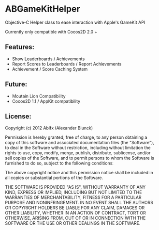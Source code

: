 ABGameKitHelper
===============

Objective-C Helper class to ease interaction with Apple&#39;s GameKit API

Currently only compatible with Cocos2D 2.0 +

Features:
--
- Show Leaderboards / Achievements
- Report Scores to Leaderboards / Report Achievements
- Achievement / Score Caching System

Future:
--
- Moutain Lion Compatibility
- Cocos2D 1.1 / AppKit compatibility

License:
--
Copyright (c) 2012 Ablfx (Alexander Blunck)

Permission is hereby granted, free of charge, to any person obtaining a copy of this software and associated documentation files (the "Software"), to deal in the Software without restriction, including without limitation the rights to use, copy, modify, merge, publish, distribute, sublicense, and/or sell copies of the Software, and to permit persons to whom the Software is furnished to do so, subject to the following conditions:

The above copyright notice and this permission notice shall be included in all copies or substantial portions of the Software.

THE SOFTWARE IS PROVIDED "AS IS", WITHOUT WARRANTY OF ANY KIND, EXPRESS OR IMPLIED, INCLUDING BUT NOT LIMITED TO THE WARRANTIES OF MERCHANTABILITY, FITNESS FOR A PARTICULAR PURPOSE AND NONINFRINGEMENT. IN NO EVENT SHALL THE AUTHORS OR COPYRIGHT HOLDERS BE LIABLE FOR ANY CLAIM, DAMAGES OR OTHER LIABILITY, WHETHER IN AN ACTION OF CONTRACT, TORT OR OTHERWISE, ARISING FROM, OUT OF OR IN CONNECTION WITH THE SOFTWARE OR THE USE OR OTHER DEALINGS IN THE SOFTWARE.